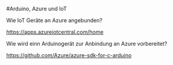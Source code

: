 
#Arduino, Azure und IoT

Wie IoT Geräte an Azure angebunden? 

https://apps.azureiotcentral.com/home


Wie wird einn Arduinogerät zur Anbindung an Azure vorbereitet? 

https://github.com/Azure/azure-sdk-for-c-arduino
